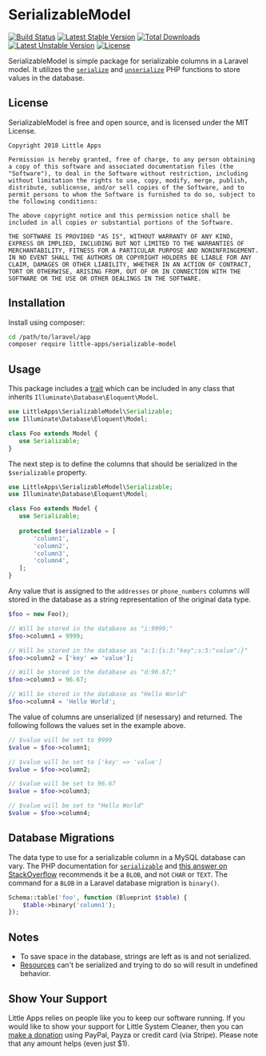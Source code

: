 # SerializableModel

[![Build Status](https://travis-ci.org/little-apps/SerializableModel.svg?branch=master)](https://travis-ci.org/little-apps/SerializableModel) [![Latest Stable Version](https://poser.pugx.org/little-apps/serializable-model/v/stable)](https://packagist.org/packages/little-apps/serializable-model) [![Total Downloads](https://poser.pugx.org/little-apps/serializable-model/downloads)](https://packagist.org/packages/little-apps/serializable-model) [![Latest Unstable Version](https://poser.pugx.org/little-apps/serializable-model/v/unstable)](https://packagist.org/packages/little-apps/serializable-model) [![License](https://poser.pugx.org/little-apps/serializable-model/license)](https://packagist.org/packages/little-apps/serializable-model)

SerializableModel is simple package for serializable columns in a Laravel model. It utilizes the [``serialize``](http://php.net/manual/en/function.serialize.php) and [``unserialize``](http://php.net/manual/en/function.unserialize.php) PHP functions to store values in the database.

## License
SerializableModel is free and open source, and is licensed under the MIT License.

    Copyright 2018 Little Apps
    
    Permission is hereby granted, free of charge, to any person obtaining a copy of this software and associated documentation files (the "Software"), to deal in the Software without restriction, including without limitation the rights to use, copy, modify, merge, publish, distribute, sublicense, and/or sell copies of the Software, and to permit persons to whom the Software is furnished to do so, subject to the following conditions:
    
    The above copyright notice and this permission notice shall be included in all copies or substantial portions of the Software.
    
    THE SOFTWARE IS PROVIDED "AS IS", WITHOUT WARRANTY OF ANY KIND, EXPRESS OR IMPLIED, INCLUDING BUT NOT LIMITED TO THE WARRANTIES OF MERCHANTABILITY, FITNESS FOR A PARTICULAR PURPOSE AND NONINFRINGEMENT. IN NO EVENT SHALL THE AUTHORS OR COPYRIGHT HOLDERS BE LIABLE FOR ANY CLAIM, DAMAGES OR OTHER LIABILITY, WHETHER IN AN ACTION OF CONTRACT, TORT OR OTHERWISE, ARISING FROM, OUT OF OR IN CONNECTION WITH THE SOFTWARE OR THE USE OR OTHER DEALINGS IN THE SOFTWARE.
    
## Installation

Install using composer:

```bash
cd /path/to/laravel/app
composer require little-apps/serializable-model
```

## Usage

This package includes a [trait](http://php.net/trait) which can be included in any class that inherits ``Illuminate\Database\Eloquent\Model``.

```php
use LittleApps\SerializableModel\Serializable;
use Illuminate\Database\Eloquent\Model;

class Foo extends Model {
   use Serializable;
}
```

The next step is to define the columns that should be serialized in the ``$serializable`` property.

```php
use LittleApps\SerializableModel\Serializable;
use Illuminate\Database\Eloquent\Model;

class Foo extends Model {
   use Serializable;
   
   protected $serializable = [
       'column1',
       'column2',
       'column3',
       'column4',
   ];
}
```

Any value that is assigned to the ``addresses`` or ``phone_numbers`` columns will stored in the database as a string representation of the original data type.

```php
$foo = new Foo();

// Will be stored in the database as "i:9999;"
$foo->column1 = 9999;

// Will be stored in the database as "a:1:{s:3:"key";s:5:"value";}"
$foo->column2 = ['key' => 'value'];

// Will be stored in the database as "d:96.67;"
$foo->column3 = 96.67;

// Will be stored in the database as "Hello World"
$foo->column4 = 'Hello World';
```

The value of columns are unserialized (if nesessary) and returned. The following follows the values set in the example above.

```php
// $value will be set to 9999
$value = $foo->column1;

// $value will be set to ['key' => 'value']
$value = $foo->column2;

// $value will be set to 96.67
$value = $foo->column3;

// $value will be set to "Hello World"
$value = $foo->column4;
```

## Database Migrations

The data type to use for a serializable column in a MySQL database can vary. The PHP documentation for [``serializable``](http://php.net/manual/en/function.serialize.php) and [this answer on StackOverflow](https://stackoverflow.com/a/10771079/533242) recommends it be a ``BLOB``, and not ``CHAR`` or ``TEXT``. The command for a ``BLOB`` in a Laravel database migration is ``binary()``.

```php
Schema::table('foo', function (Blueprint $table) {
    $table->binary('column1');
});
```

## Notes

 * To save space in the database, strings are left as is and not serialized.
 * [Resources](http://php.net/manual/en/language.types.resource.php) can't be serialized and trying to do so will result in undefined behavior.

## Show Your Support ##

Little Apps relies on people like you to keep our software running. If you would like to show your support for Little System Cleaner, then you can [make a donation](https://www.little-apps.com/?donate) using PayPal, Payza or credit card (via Stripe). Please note that any amount helps (even just $1).
